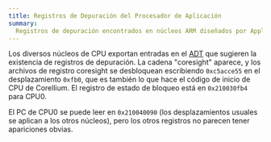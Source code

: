 ```yaml
---
title: Registros de Depuración del Procesador de Aplicación
summary:
  Registros de depuración encontrados en núcleos ARM diseñados por Apple
---
```


Los diversos núcleos de CPU exportan entradas en el [ADT](../../fw/adt.md) que sugieren la existencia de registros de depuración. La cadena "coresight" aparece, y los archivos de registro coresight se desbloquean escribiendo `0xc5acce55` en el desplazamiento `0xfb0`, que es también lo que hace el código de inicio de CPU de Corellium. El registro de estado de bloqueo está en `0x210030fb4` para CPU0.

El PC de CPU0 se puede leer en `0x210040090` (los desplazamientos usuales se aplican a los otros núcleos), pero los otros registros no parecen tener apariciones obvias. 